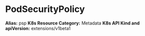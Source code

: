 # PodSecurityPolicy

**Alias:** psp
**K8s Resource Category:** Metadata
**K8s API Kind and apiVersion:** extensions/v1beta1

